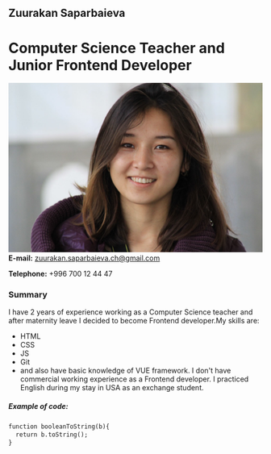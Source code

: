 ## Zuurakan Saparbaieva
Computer Science Teacher and Junior Frontend Developer
=======
![Alt-avatar](/img/zuurakan.jpg "Photo of me")
**E-mail:** zuurakan.saparbaieva.ch@gmail.com


**Telephone:** +996 700 12 44 47


### Summary
I have 2 years of experience working as a Computer Science teacher and after maternity leave I decided to become Frontend developer.My skills are:
* HTML
* CSS
* JS
* Git
* and also have basic knowledge of VUE framework.
I don't have commercial working experience as a Frontend developer.
I practiced English during my stay in USA as an exchange student.
##### Example of code:
```
function booleanToString(b){
  return b.toString();
}
```